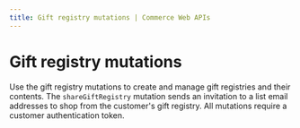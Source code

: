 ```yaml
---
title: Gift registry mutations | Commerce Web APIs
---
```


# Gift registry mutations

Use the gift registry mutations to create and manage gift registries and their contents. The `shareGiftRegistry` mutation sends an invitation to a list email addresses to shop from the customer's gift registry. All mutations require a customer authentication token.
